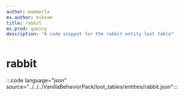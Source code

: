 ```yaml
---
author: mammerla
ms.author: mikeam
title: rabbit
ms.prod: gaming
description: "A code snippet for the rabbit entity loot table"
---
```


# rabbit

:::code language="json" source="../../../VanillaBehaviorPack/loot_tables/entities/rabbit.json":::
